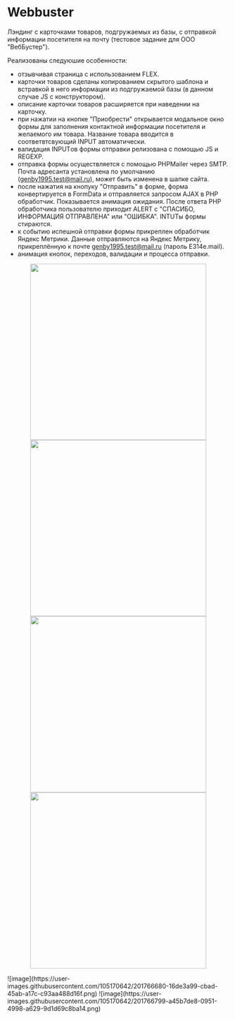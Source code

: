 # Webbuster
Лэндинг с карточками товаров, подгружаемых из базы, с отправкой информации посетителя на почту (тестовое задание для ООО "ВебБустер").

Реализованы следуюшие особенности:

- отзывчивая страница с использованием FLEX.
- карточки товаров сделаны копированием скрытого шаблона и встравкой в него информации из подгружаемой базы (в данном случае JS с конструктором).
- описание карточки товаров расширяется при наведении на карточку.
- при нажатии на кнопке "Приобрести" открывается модальное окно формы для заполнения контактной информации посетителя и желаемого им товара. Название товара вводится в соответвтсвующий INPUT автоматически.
- валидация INPUTов формы отправки релизована с помощью JS и REGEXP.
- отправка формы осуществляется с помощью PHPMailer через SMTP. Почта адресанта установлена по умолчанию (genby1995.test@mail.ru), может быть изменена в шапке сайта.
- после нажатия на кнопуку "Отправить" в форме, форма конвертируется в FormData и отправляется запросом AJAX в PHP обработчик. Показывается анимация ожидания. После ответа PHP обработчика пользователю приходит ALERT c "СПАСИБО, ИНФОРМАЦИЯ ОТПРАВЛЕНА" или "ОШИБКА". INTUTы формы стираются.
- к событию испешной отправки формы прикреплен обработчик Яндекс Метрики. Данные отправляются на Яндекс Метрику, прикреплённую к почте genby1995.test@mail.ru (пароль E314e.mail).
- анимация кнопок, переходов, валидации и процесса отправки.

<p align="center">
  <img src="https://user-images.githubusercontent.com/105170642/201766467-5faec5de-8740-4127-811f-fed9217d9e32.png" height="400" />
  <img src="https://user-images.githubusercontent.com/105170642/200370372-e47a6c48-8486-4688-9ac6-134ae78940a6.png" height="400" />
  <img src="https://user-images.githubusercontent.com/105170642/200370381-d41fa787-de39-4c84-a298-9ba00caebd26.png" height="400" />
  <img src="https://user-images.githubusercontent.com/105170642/200370384-a1577809-3bb3-421f-91c3-0a7d39d8a296.png" height="400" />
</p>
![image](https://user-images.githubusercontent.com/105170642/201766680-16de3a99-cbad-45ab-a17c-c93aa488d16f.png)
![image](https://user-images.githubusercontent.com/105170642/201766799-a45b7de8-0951-4998-a629-9d1d69c8ba14.png)

